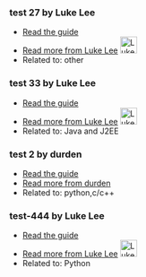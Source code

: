 ### test 27 by Luke Lee
- [Read the guide](/other/test-27?status=draft)
- [Read more from Luke Lee](/user/durden) <img src="https://avatars.githubusercontent.com/u/58063?v=3" width="30" height="30" alt="Luke Lee" />
- Related to: other

### test 33 by Luke Lee
- [Read the guide](/java-and-j2ee/test-33?status=draft)
- [Read more from Luke Lee](/user/durden) <img src="https://avatars.githubusercontent.com/u/58063?v=3" width="30" height="30" alt="Luke Lee" />
- Related to: Java and J2EE

### test 2 by durden
- [Read the guide](/python/test-2?status=in-review)
- [Read more from durden](/user/durden)
- Related to: python,c/c++

### test-444 by Luke Lee
- [Read the guide](/python/test-444?status=in-review)
- [Read more from Luke Lee](/user/durden) <img src="https://avatars.githubusercontent.com/u/58063?v=3" width="30" height="30" alt="Luke Lee" />
- Related to: Python
